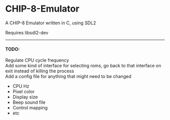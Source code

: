 # CHIP-8-Emulator
A CHIP-8 Emulator written in C, using SDL2

Requires libsdl2-dev

---

#### TODO:
Regulate CPU cycle frequency  
Add some kind of interface for selecting roms, go back to that interface on exit instead of killing the process  
Add a config file for anything that might need to be changed
* CPU Hz  
* Pixel color
* Display size
* Beep sound file
* Control mapping
* etc

